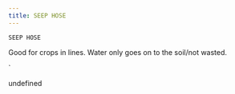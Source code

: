 ```yaml
---
title: SEEP HOSE
---
```

`SEEP HOSE`

Good for crops in lines.  Water only goes on to the soil/not wasted.

`

undefined